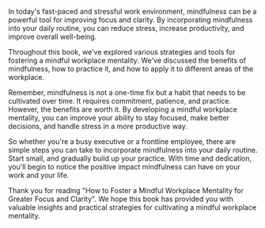 
In today's fast-paced and stressful work environment, mindfulness can be a powerful tool for improving focus and clarity. By incorporating mindfulness into your daily routine, you can reduce stress, increase productivity, and improve overall well-being.

Throughout this book, we've explored various strategies and tools for fostering a mindful workplace mentality. We've discussed the benefits of mindfulness, how to practice it, and how to apply it to different areas of the workplace.

Remember, mindfulness is not a one-time fix but a habit that needs to be cultivated over time. It requires commitment, patience, and practice. However, the benefits are worth it. By developing a mindful workplace mentality, you can improve your ability to stay focused, make better decisions, and handle stress in a more productive way.

So whether you're a busy executive or a frontline employee, there are simple steps you can take to incorporate mindfulness into your daily routine. Start small, and gradually build up your practice. With time and dedication, you'll begin to notice the positive impact mindfulness can have on your work and your life.

Thank you for reading "How to Foster a Mindful Workplace Mentality for Greater Focus and Clarity". We hope this book has provided you with valuable insights and practical strategies for cultivating a mindful workplace mentality.